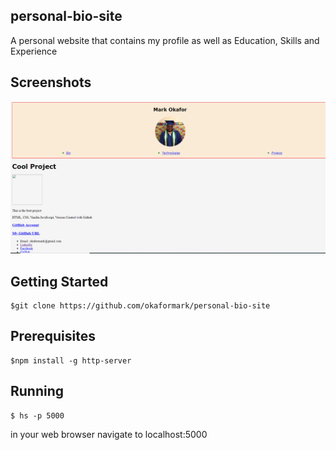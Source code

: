 ## personal-bio-site
A personal website that contains my profile as well as Education, Skills and Experience

## Screenshots
![alt text](https://raw.githubusercontent.com/okaformark/personal-bio-site/master/images/perBio.PNG)
## Getting Started

 ```
 $git clone https://github.com/okaformark/personal-bio-site
 ```


## Prerequisites
```
$npm install -g http-server

```
## Running
```
$ hs -p 5000
```
in your web browser navigate to localhost:5000